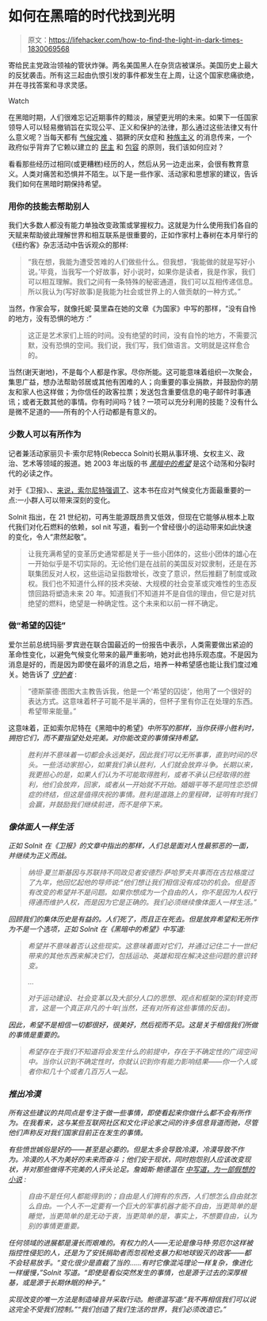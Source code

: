 # 如何在黑暗的时代找到光明

> 原文：<https://lifehacker.com/how-to-find-the-light-in-dark-times-1830069568>

寄给民主党政治领袖的管状炸弹。两名美国黑人在杂货店被谋杀。美国历史上最大的反犹袭击。所有这三起由仇恨引发的事件都发生在上周，让这个国家悲痛欲绝，并在寻找答案和寻求灵感。

Watch

在黑暗时期，人们很难忘记近期事件的黯淡，展望更光明的未来。如果下一任国家领导人可以轻易撤销旨在实现公平、正义和保护的法律，那么通过这些法律又有什么意义呢？当每天都有 [气候灾难](https://splinternews.com/the-people-choosing-to-do-nothing-about-climate-change-1829596811) 、猖獗的厌女症和 [种族主义](https://www.cnn.com/2018/10/26/us/kentucky-kroger-shooting/index.html) 的消息传来，一个政府似乎背弃了它赖以建立的 [民主](https://splinternews.com/georgia-so-desperate-to-suppress-black-vote-that-they-s-1829809847) 和 [包容](https://splinternews.com/trump-administration-wants-to-obliterate-transgender-ci-1829895403) 的原则，我们该如何应对？

看看那些经历过相同(或更糟糕)经历的人，然后从另一边走出来，会很有教育意义。人类对痛苦和恐惧并不陌生。以下是一些作家、活动家和思想家的建议，告诉我们如何在黑暗时期保持希望。

### 用你的技能去帮助别人

我们大多数人都没有能力单独改变政策或掌握权力。这就是为什么使用我们各自的天赋来帮助彼此理解世界和相互联系是很重要的，正如作家村上春树在本月举行的《纽约客》杂志活动中告诉观众的那样:

> “我在想，我能为遭受苦难的人们做些什么。但我想，‘我能做的就是写好小说。’毕竟，当我写一个好故事，好小说时，如果你是读者，我是作家，我们可以相互理解。我们之间有一条特殊的秘密通道，我们可以互相传递信息。所以我认为(写好故事)是我能为社会或世界上的人做贡献的一种方式。”

当然，作家会写，就像托妮·莫里森在她的文章《为国家》中写的那样，“没有自怜的地方，没有恐惧的地方 :”

> 这正是艺术家们上班的时间。没有绝望的时间，没有自怜的地方，不需要沉默，没有恐惧的空间。我们说，我们写，我们做语言。文明就是这样愈合的。

当然(谢天谢地)，不是每个人都是作家。尽你所能。这可能意味着组织一次聚会，集思广益，想办法帮助邻居或其他有困难的人；向重要的事业捐款，并鼓励你的朋友和家人也这样做；为你信任的政客拉票；发送包含重要信息的电子邮件时事通讯；或者无数其他的事情。你有时间吗？钱？一项可以充分利用的技能？没有什么是微不足道的——所有的个人行动都是有意义的。

### 少数人可以有所作为

记者兼活动家丽贝卡·索尔尼特(Rebecca Solnit)长期从事环境、女权主义、政治、艺术等领域的报道。她 2003 年出版的书 [*黑暗中的希望*](https://www.brainpickings.org/2016/03/16/rebecca-solnit-hope-in-the-dark-2/) 是这个动荡和分裂时代的必读之作。

对于《卫报》、、[来说，索尔尼特强调了](https://www.theguardian.com/commentisfree/2018/oct/14/climate-change-taking-action-rebecca-solnit)、这本书在应对气候变化方面最重要的一点:一小群人可以带来深刻的变化。

Solnit 指出，在 21 世纪初，可再生能源既昂贵又低效，但现在它能够从根本上取代我们对化石燃料的依赖，sol nit 写道，看到一个曾经很小的运动带来如此快速的变化，令人“肃然起敬”。

> 让我充满希望的变革历史通常都是关于一些小团体的，这些小团体的雄心在一开始似乎是不切实际的。无论他们是在战前的美国反对奴隶制，还是在苏联集团反对人权，这些运动呈指数增长，改变了意识，然后推翻了制度或政权。我们也不知道什么样的技术突破、大规模的社会变革或灾难性的生态反馈回路将塑造未来 20 年。知道我们不知道并不是自信的理由，但它是对抗绝望的燃料，绝望是一种确定性。这个未来和以前一样不确定。

### 做“希望的囚徒”

爱尔兰前总统玛丽·罗宾逊在联合国最近的一份报告中表示，人类需要做出紧迫的革命性变化，以避免气候变化带来的最严重影响，她对此也持乐观态度。不是因为消息是好的，而是因为即使在最坏的消息之后，培养一种希望感也能让我们度过难关。她告诉了 [*守护者*](https://www.theguardian.com/science/2018/oct/12/mary-robinson-climate-change-former-president-ireland-ipcc-report) :

> “德斯蒙德·图图大主教告诉我，他是一个‘希望的囚徒’，他用了一个很好的表达方式。这意味着杯子可能不是半满的，但杯子里有你正在处理的东西。希望带来能量。”

这意味着，正如索尔尼特在《黑暗中的希望》[](https://books.google.com/books?id=qGjBCwAAQBAJ&pg=PR16&lpg=PR16&dq=A+victory+doesn%E2%80%99t+mean+that+everything+is+now+going+to+be+nice+forever+and+we+can+therefore+all+go+lounge+around+until+the+end+of+time.+Some+activists+are+afraid+that+if+we+acknowledge+victory,+people+will+give+up+the+struggle.+I%E2%80%99ve+long+been+more+afraid+that+people+will+give+up+and+go+home+or+never+get+started+in+the+first+place+if+they+think+no+victory+is+possible+or+fail+to+recognize+the+victories+already+achieved.+Marriage+equality+is+not+the+end+of+homophobia,+but+it%E2%80%99s+something+to+celebrate.+A+victory+is+a+milestone+on+the+road,+evidence+that+sometimes+we+win,+and+encouragement+to+keep+going,+not+to+stop.&source=bl&ots=xFacOyA_3M&sig=zGlJjBmlTCmNzRGuigraNPO7TdA&hl=en&sa=X&ved=2ahUKEwjM4_WdhazeAhVim-AKHS3FB-wQ6AEwA3oECAMQAQ#v=onepage&q=A%20victory%20doesn%E2%80%99t%20mean%20that%20everything%20is%20now%20going%20to%20be%20nice%20forever%20and%20we%20can%20therefore%20all%20go%20lounge%20around%20until%20the%20end%20of%20time.%20Some%20activists%20are%20afraid%20that%20if%20we%20acknowledge%20victory%2C%20people%20will%20give%20up%20the%20struggle.%20I%E2%80%99ve%20long%20been%20more%20afraid%20that%20people%20will%20give%20up%20and%20go%20home%20or%20never%20get%20started%20in%20the%20first%20place%20if%20they%20think%20no%20victory%20is%20possible%20or%20fail%20to%20recognize%20the%20victories%20already%20achieved.%20Marriage%20equality%20is%20not%20the%20end%20of%20homophobia%2C%20but%20it%E2%80%99s%20something%20to%20celebrate.%20A%20victory%20is%20a%20milestone%20on%20the%20road%2C%20evidence%20that%20sometimes%20we%20win%2C%20and%20encouragement%20to%20keep%20going%2C%20not%20to%20stop.&f=false)*中所写的那样，当你获得小胜利时，拥抱它们，而不要指望处处完美。对你能改变的事情保持希望。*

> *胜利并不意味着一切都会永远美好，因此我们可以无所事事，直到时间的尽头。一些活动家担心，如果我们承认胜利，人们就会放弃斗争。长期以来，我更担心的是，如果人们认为不可能取得胜利，或者不承认已经取得的胜利，他们会放弃，回家，或者从一开始就不开始。婚姻平等不是同性恋恐惧症的终结，但这是值得庆祝的事情。胜利是道路上的里程碑，证明有时我们会赢，并鼓励我们继续前进，而不是停下来。*

### *像体面人一样生活*

*正如 Solnit 在《卫报》的文章中指出的那样，人们总是面对人性最邪恶的一面，并继续为正义而战。*

> *纳坦·夏兰斯基因与苏联持不同政见者安德烈·萨哈罗夫共事而在古拉格度过了九年，他回忆起他的导师说:“他们想让我们相信没有成功的机会。但是否有改变的希望并不是问题。如果你想成为一个自由的人，你不是因为人权行得通而维护人权，而是因为它是正确的。我们必须继续像体面人一样生活。”*

*回顾我们的集体历史是有益的。人们死了，而且正在死去。但是放弃希望和无所作为不是一个选项，正如 Solnit 在《黑暗中的希望》中写道:*

> *希望并不意味着否认这些现实。这意味着面对它们，并通过记住二十一世纪带来的其他东西来解决它们，包括运动、英雄和现在解决这些问题的意识转变。* 
> 
> *...*
> 
> *对于运动建设、社会变革以及大部分人口的思想、观点和框架的深刻转变而言，这是一个真正非凡的十年(当然，还有对所有这些事情的反击)。*

*因此，希望不是相信一切都很好，很美好，然后视而不见。这是关于相信我们所做的事情是重要的。*

> *希望存在于我们不知道将会发生什么的前提中，存在于不确定性的广阔空间中。当你认识到不确定性时，你就认识到你有能力影响结果——你一个人或者你和几十个或者几百万人一起。*

### ***推出冷漠***

*所有这些建议的共同点是专注于做一些事情，即使看起来你做什么都不会有所作为。在我看来，这与某些互联网社区和文化评论家之间的许多信息背道而驰，尽管他们声称反对我们国家目前正在发生的事情。*

*有些愤世嫉俗是好的——甚至是必要的。但是太多会导致冷漠，冷漠导致不作为。冷漠的人不为美好的未来而奋斗；他们安于现状，同时抱怨别人应该改变现状，并对那些做得不完美的人评头论足。詹姆斯·鲍德温在 [*中写道，为一部假想的小说*](https://www.brainpickings.org/2016/05/09/james-baldwin-freedom/) :*

> *自由不是任何人都能得到的；自由是人们拥有的东西，人们想怎么自由就怎么自由。一个人不一定要有一个巨大的军事机器才能不自由，当更简单的是睡觉，当更简单的是无动于衷，当更简单的是，事实上，不想要自由，认为别的事情更重要。*

*任何领域的进展都是漫长而艰难的。有权力的人——无论是像马特·劳厄尔这样被指控性侵犯的人，还是为了安抚捐助者而忽视枪支暴力和地球毁灭的政客——都不会轻易放手。“变化很少是直截了当的……有时它像混沌理论一样复杂，像进化一样缓慢，”Solnit 写道。“即使是看似突然发生的事情，也是源于过去的深厚根基，或是源于长期休眠的种子。”*

*实现改变的唯一方法是制造噪音并采取行动。鲍德温写道:“我不再相信我们可以说这完全不受我们控制。”“我们创造了我们生活的世界，我们必须改造它。”*